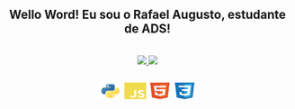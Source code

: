 <div align="center" >
  <h2>Wello Word! Eu sou o Rafael Augusto, estudante de ADS!</h2>
  <br>
  <a href="https://github.com/anuraghazra/github-readme-stats">
  <img width="52%"  src="https://github-readme-stats.vercel.app/api?username=rafaa-augusto&show_icons=true&theme=tokyonight" />
</a>
<a href="https://github.com/anuraghazra/convoychat">
  <img width="42%"  src="https://github-readme-stats.vercel.app/api/top-langs?username=rafaa-augusto&theme=tokyonight&layout=compact&langs_count=8&card_width=320" />
</a>
  <br>
  
  ##
  
  <div align="center">
       <img align="center" alt="Rafa-Python" height="30" width="40" src="https://raw.githubusercontent.com/devicons/devicon/master/icons/python/python-original.svg">
     <img align="center" alt="Rafa-Js" height="30" width="40" src="https://raw.githubusercontent.com/devicons/devicon/master/icons/javascript/javascript-plain.svg">
     <img align="center" alt="Rafa-HTML" height="30" width="40" src="https://raw.githubusercontent.com/devicons/devicon/master/icons/html5/html5-original.svg">
     <img align="center" alt="Rafa-CSS" height="30" width="40" src="https://raw.githubusercontent.com/devicons/devicon/master/icons/css3/css3-original.svg">
  </div>
</div>

  
 
 
